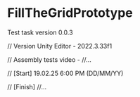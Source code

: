 # FillTheGridPrototype
Test task version 0.0.3

// Version Unity Editor - 2022.3.33f1

// Assembly tests video - //...

// [Start] 19.02.25 6:00 PM (DD/MM/YY)

// [Finish] //...
